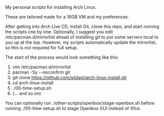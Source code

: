 My personal scripts for installing Arch Linux.

These are tailored made for a 16GB VM and my preferences.

After getting into Arch Live CD, install Git, clone this repo, and start running the scripts one by one. Optionally, I suggest you edit /etc/pacman.d/mirrorlist ahead of installing git to put some servers local to you up at the top. However, my scripts automatically update the mirrorlist, so this is not required for full setup.

The start of the process would look something like this:

1. vim /etc/pacman.d/mirrorlist
1. pacman -Sy --noconfirm git
1. git clone https://github.com/sildani/arch-linux-install.git
1. cd arch-linux-install
1. ./00-time-setup.sh
1. (... and so on)

You can optionally run ./other-scripts/openbox/stage-openbox.sh before running ./00-time-setup.sh to stage Openbox GUI instead of Xfce.
